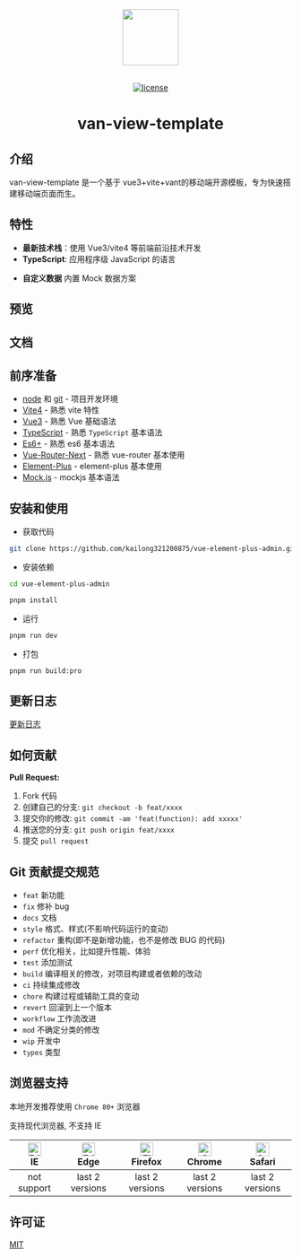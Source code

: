 <div align="center"> <a href="https://github.com/kailong321200875/vue-element-plus-admin"> <img width="100" src="./public/logo.png"> </a> <br> <br>

[![license](https://img.shields.io/github/license/kailong321200875/vue-element-plus-admin.svg)](LICENSE)

<h1>van-view-template</h1>
</div>

[//]: # ([English]&#40;./README.md&#41; | **中文**)

## 介绍

van-view-template 是一个基于 vue3+vite+vant的移动端开源模板，专为快速搭建移动端页面而生。

## 特性

- **最新技术栈**：使用 Vue3/vite4 等前端前沿技术开发
- **TypeScript**: 应用程序级 JavaScript 的语言

[//]: # (- **主题**: 可配置的主题)
[//]: # (- **国际化**：内置完善的国际化方案)
- **自定义数据** 内置 Mock 数据方案

[//]: # (- **权限** 内置完善的动态路由权限生成方案)
[//]: # (- **组件** 二次封装了多个常用的组件)
[//]: # (- **示例** 内置丰富的示例)

## 预览

[//]: # (- [vue-element-plus-admin]&#40;https://element-plus-admin.cn/&#41; - 完整版 github 站点)

[//]: # (- [vue-element-plus-admin]&#40;https://kailong110120130.gitee.io/vue-element-plus-admin&#41; - 完整版 gitee 站点)

[//]: # (帐号：**admin/admin test/test**)

[//]: # ()
[//]: # (`admin` 帐号用于模拟服务端控制权限，服务端返回什么就渲染什么)

[//]: # ()
[//]: # (`test` 帐号用于模拟前端控制权限，服务端只返回需要显示的菜单 key，前端进行匹配渲染)

## 文档

[//]: # ([文档地址 Github]&#40;https://element-plus-admin-doc.cn/&#41;)

[//]: # ()
[//]: # ([文档地址 Gitee]&#40;https://kailong110120130.gitee.io/vue-element-plus-admin-doc&#41;)

## 前序准备

- [node](http://nodejs.org/) 和 [git](https://git-scm.com/) - 项目开发环境
- [Vite4](https://vitejs.dev/) - 熟悉 vite 特性
- [Vue3](https://v3.vuejs.org/) - 熟悉 Vue 基础语法
- [TypeScript](https://www.typescriptlang.org/) - 熟悉 `TypeScript` 基本语法
- [Es6+](http://es6.ruanyifeng.com/) - 熟悉 es6 基本语法
- [Vue-Router-Next](https://next.router.vuejs.org/) - 熟悉 vue-router 基本使用
- [Element-Plus](https://element-plus.org/) - element-plus 基本使用
- [Mock.js](https://github.com/nuysoft/Mock) - mockjs 基本语法

## 安装和使用

- 获取代码

```bash
git clone https://github.com/kailong321200875/vue-element-plus-admin.git
```

- 安装依赖

```bash
cd vue-element-plus-admin

pnpm install

```

- 运行

```bash
pnpm run dev
```

- 打包

```bash
pnpm run build:pro
```

## 更新日志

[更新日志](./CHANGELOG.md)

## 如何贡献

[//]: # (你可以[提一个 issue]&#40;https://github.com/kailong321200875/vue-element-plus-admin/issues/new&#41; 或者提交一个 Pull Request。)

**Pull Request:**

1. Fork 代码
2. 创建自己的分支: `git checkout -b feat/xxxx`
3. 提交你的修改: `git commit -am 'feat(function): add xxxxx'`
4. 推送您的分支: `git push origin feat/xxxx`
5. 提交 `pull request`

## Git 贡献提交规范

- `feat` 新功能
- `fix` 修补 bug
- `docs` 文档
- `style` 格式、样式(不影响代码运行的变动)
- `refactor` 重构(即不是新增功能，也不是修改 BUG 的代码)
- `perf` 优化相关，比如提升性能、体验
- `test` 添加测试
- `build` 编译相关的修改，对项目构建或者依赖的改动
- `ci` 持续集成修改
- `chore` 构建过程或辅助工具的变动
- `revert` 回滚到上一个版本
- `workflow` 工作流改进
- `mod` 不确定分类的修改
- `wip` 开发中
- `types` 类型

## 浏览器支持

本地开发推荐使用 `Chrome 80+` 浏览器

支持现代浏览器, 不支持 IE

| [<img src="https://raw.githubusercontent.com/alrra/browser-logos/master/src/archive/internet-explorer_9-11/internet-explorer_9-11_48x48.png" alt=" Edge" width="24px" height="24px" />](http://godban.github.io/browsers-support-badges/)</br>IE | [<img src="https://raw.githubusercontent.com/alrra/browser-logos/master/src/edge/edge_48x48.png" alt=" Edge" width="24px" height="24px" />](http://godban.github.io/browsers-support-badges/)</br>Edge | [<img src="https://raw.githubusercontent.com/alrra/browser-logos/master/src/firefox/firefox_48x48.png" alt="Firefox" width="24px" height="24px" />](http://godban.github.io/browsers-support-badges/)</br>Firefox | [<img src="https://raw.githubusercontent.com/alrra/browser-logos/master/src/chrome/chrome_48x48.png" alt="Chrome" width="24px" height="24px" />](http://godban.github.io/browsers-support-badges/)</br>Chrome | [<img src="https://raw.githubusercontent.com/alrra/browser-logos/master/src/safari/safari_48x48.png" alt="Safari" width="24px" height="24px" />](http://godban.github.io/browsers-support-badges/)</br>Safari |
| :-: | :-: | :-: | :-: | :-: |
| not support | last 2 versions | last 2 versions | last 2 versions | last 2 versions |

## 许可证

[MIT](./LICENSE)
